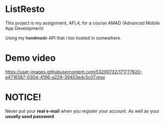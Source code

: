 # ListResto
This project is my assignment, AFL4, for a course AMAD (Advanced Mobile App Development)

Using my ~~handmade~~ API that i too hosted in somewhere.

# Demo video
https://user-images.githubusercontent.com/53290732/171777620-e4716587-030d-4196-a229-39453edc5c07.mov

# NOTICE!
Never put your **real e-mail** when you register your account. As well as your **usually used password**
